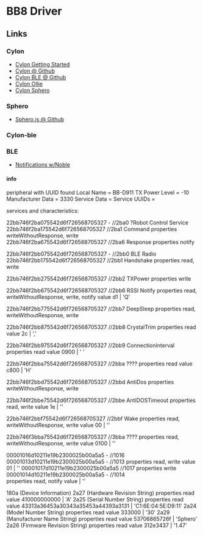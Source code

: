 # BB8 Driver

## Links

### Cylon

* [Cylon Getting Started](http://cylonjs.com/documentation/getting-started/)
* [Cylon @ Github](https://github.com/hybridgroup/cylon)
* [Cylon BLE @ Github](https://github.com/hybridgroup/cylon-ble)
* [Cylon Ollie](http://cylonjs.com/documentation/platforms/ollie/)
* [Cylon Sphero](http://cylonjs.com/documentation/drivers/sphero/)

### Sphero

* [Sphero.js @ Github](https://github.com/orbotix/sphero.js)

### Cylon-ble

### BLE

* [Notifications w/Noble](https://labs.hybris.com/2014/10/06/connecting-to-multiple-ble-devices/)


#### info

peripheral with UUID  found
  Local Name        = BB-D911
  TX Power Level    = -10
  Manufacturer Data = 3330
  Service Data      = 
  Service UUIDs     = 

services and characteristics:

22bb746f2ba075542d6f726568705327 -    //2ba0  ?Robot Control Service
  22bb746f2ba175542d6f726568705327    //2ba1  Command
    properties  writeWithoutResponse, write   
  22bb746f2ba675542d6f726568705327    //2ba6  Response
    properties  notify
	
	
22bb746f2bb075542d6f726568705327 -    //2bb0  BLE Radio
  22bb746f2bb175542d6f726568705327    //2bb1 Handshake
    properties  read, write
  
  22bb746f2bb275542d6f726568705327    //2bb2  TXPower
    properties  write
  
  22bb746f2bb675542d6f726568705327    //2bb6 RSSI Notify
    properties  read, writeWithoutResponse, write, notify
    value       d1 | 'Q'
  
  22bb746f2bb775542d6f726568705327    //2bb7  DeepSleep
    properties  read, writeWithoutResponse, write
  
  22bb746f2bb875542d6f726568705327    //2bb8   CrystalTrim
    properties  read
    value       2c | ','
  
  22bb746f2bb975542d6f726568705327    //2bb9   ConnectionInterval
    properties  read
    value       0900 | '	'
  
  22bb746f2bba75542d6f726568705327    //2bba  ????
    properties  read
    value       c800 | 'H'
  
  22bb746f2bbd75542d6f726568705327    //2bbd  AntiDos
    properties  writeWithoutResponse, write
  
  22bb746f2bbe75542d6f726568705327    //2bbe AntiDOSTimeout
    properties  read, write
    value       1e | ''
  
  22bb746f2bbf75542d6f726568705327    //2bbf  Wake
    properties  read, writeWithoutResponse, write
    value       00 | ''
  
  22bb746f3bba75542d6f726568705327    //3bba ????
    properties  read, writeWithoutResponse, write
    value       0100 | ''
	
	
00001016d10211e19b2300025b00a5a5 -     //1016   
  00001013d10211e19b2300025b00a5a5 -          //1013
    properties  read, write
    value       01 | ''
  00001017d10211e19b2300025b00a5a5            //1017
    properties  write
  00001014d10211e19b2300025b00a5a5 -          //1014   
    properties  read, notify
    value        | ''
	
	
180a (Device Information)
  2a27 (Hardware Revision String)
    properties  read
    value       410000000000 | 'A'
  2a25 (Serial Number String)
    properties  read
    value       43313a36453a30343a35453a44393a3131 | 'C1:6E:04:5E:D9:11'
  2a24 (Model Number String)
    properties  read
    value       333000 | '30'
  2a29 (Manufacturer Name String)
    properties  read
    value       53706865726f | 'Sphero'
  2a26 (Firmware Revision String)
    properties  read
    value       312e3437 | '1.47'